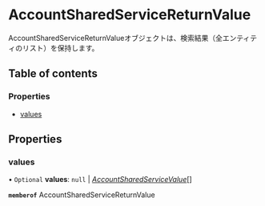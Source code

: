 # AccountSharedServiceReturnValue


<div lang=\"ja\">AccountSharedServiceReturnValueオブジェクトは、検索結果（全エンティティのリスト）を保持します。</div> 

## Table of contents

### Properties

- [values](accountsharedservicereturnvalue.md#values)

## Properties

### values

• `Optional` **values**: ``null`` \| [*AccountSharedServiceValue*](accountsharedservicevalue.md)[]

**`memberof`** AccountSharedServiceReturnValue
